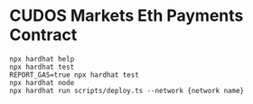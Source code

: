 # CUDOS Markets Eth Payments Contract

```shell
npx hardhat help
npx hardhat test
REPORT_GAS=true npx hardhat test
npx hardhat node
npx hardhat run scripts/deploy.ts --network {network name}
```

